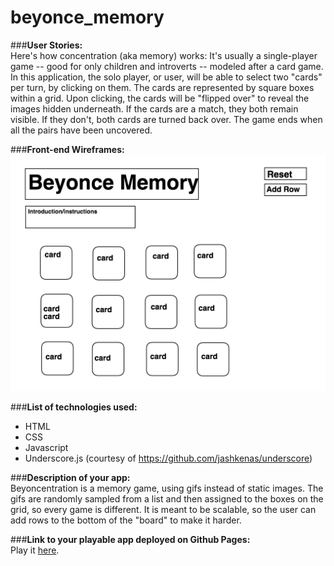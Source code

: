 # beyonce_memory

###**User Stories:**<br>
Here's how concentration (aka memory) works: It's usually a single-player game -- good for only children and introverts -- modeled after a card game. In this application, the solo player, or user, will be able to select two "cards" per turn, by clicking on them. The cards are represented by square boxes within a grid. Upon clicking, the cards will be "flipped over" to reveal the images hidden underneath. If the cards are a match, they both remain visible. If they don't, both cards are turned back over. The game ends when all the pairs have been uncovered. <br>

###**Front-end Wireframes:**<br>
![beyonce-memory-wireframe.png](./img/beyonce-memory-wireframe.png)

###**List of technologies used:**<br>
- HTML <br>
- CSS <br>
- Javascript <br>
- Underscore.js (courtesy of https://github.com/jashkenas/underscore)

###**Description of your app:**<br>
Beyoncentration is a memory game, using gifs instead of static images. The gifs are randomly sampled from a list and then assigned to the boxes on the grid, so every game is different. It is meant to be scalable, so the user can add rows to the bottom of the "board" to make it harder. <br>

###**Link to your playable app deployed on Github Pages:**<br>
Play it [here](http://francesharlow.github.io/beyonce-memory/).

